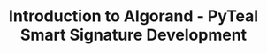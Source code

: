 ---
title: "Introduction to Algorand - PyTeal Smart Signature Development"
description: "This tutorial will go through on how to develop Algorand smart signatures with PyTeal, which is a higher-level language to write Algorand smart signatures and contracts, removing the complexity of writing in an assembly-like language in order to program on Algorand. This tutorial starts with guiding you set up a PyTeal development environment and 4 different examples of using Smart Signatures."
type: "tutorial"
category: "DappRadar,Algorand Components,Smart Contract"
difficulty: "Intermediate"
summary: "Develop Algorand smart signatures with PyTeal"
file_path: ""
image: "https://assets-global.website-files.com/5e39e095596498a8b9624af1/5ffca6e3e0d8ad9231cc2af6_Portfolio-course---final.png"
link: "https://dappradar.com/blog/introduction-to-algorand-pyteal-smart-signature-development"
status: "open"
---